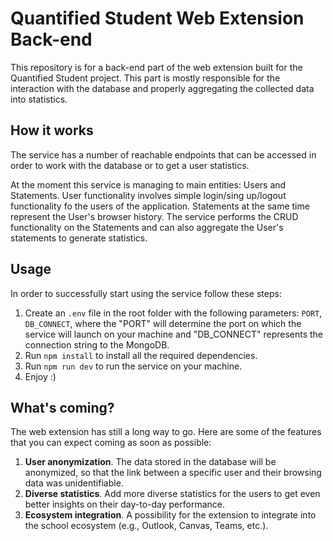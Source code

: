 # Quantified Student Web Extension Back-end 
This repository is for a back-end part of the web extension built for the Quantified Student project. This part is mostly responsible for the interaction with the database and properly aggregating the collected data into statistics. 

## How it works
The service has a number of reachable endpoints that can be accessed in order to work with the database or to get a user statistics.

At the moment this service is managing to main entities: Users and Statements. User functionality involves simple login/sing up/logout functionality fo the users of the application. Statements at the same time represent the User's browser history. The service performs the CRUD functionality on the Statements and can also aggregate the User's statements to generate statistics.

## Usage
In order to successfully start using the service follow these steps:
1. Create an `.env` file in the root folder with the following parameters: `PORT`, `DB_CONNECT`, where the "PORT" will determine the port on which the service will launch on your machine and "DB_CONNECT" represents the connection string to the MongoDB.
2. Run `npm install` to install all the required dependencies.
3. Run `npm run dev` to run the service on your machine.
4. Enjoy :)

## What's coming?
The web extension has still a long way to go. Here are some of the features that you can expect coming as soon as possible:

1. **User anonymization**. The data stored in the database will be anonymized, so that the link between a specific user and their browsing data was unidentifiable.
2. **Diverse statistics**. Add more diverse statistics for the users to get even better insights on their day-to-day performance. 
3. **Ecosystem integration**. A possibility for the extension to integrate into the school ecosystem (e.g., Outlook, Canvas, Teams, etc.).